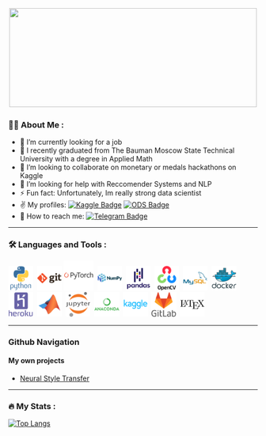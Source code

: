 <div id="header" align="center">
  <img src="https://giffiles.alphacoders.com/169/169088.gif" height= '200' width="500"/>
</div>
<div>

### :woman_technologist: About Me :
- 🔭 I’m currently looking for a job
- 🌱 I recently graduated from The Bauman Moscow State Technical University with a degree in Applied Math
- 👯 I’m looking to collaborate on monetary or medals hackathons on Kaggle
- 🤔 I’m looking for help with Reccomender Systems and NLP
- ⚡ Fun fact: Unfortunately, Im really strong data scientist
- ✌️ My profiles: [![Kaggle Badge](https://img.shields.io/badge/-Kaggle-blue?style=bttr-tick&logoColor=white)](https://www.kaggle.com/stasvolchkov) 
  [![ODS Badge](https://img.shields.io/badge/-ODS-red?style=bttr-tick&logo=ods&logoColor=white)](https://ods.ai/users/7756ed98d953) 
- 💌 How to reach me: [![Telegram Badge](https://img.shields.io/badge/-Telegram-blue?style=bttr-tick&logo=telegram&logoColor=white)](https://t.me/quality_pleasure)

---

### :hammer_and_wrench: Languages and Tools :
  <div>
  <img src="https://github.com/devicons/devicon/blob/master/icons/python/python-original-wordmark.svg" title="Python" alt="Python" width="50" height="50"/>&nbsp;
  <img src="https://github.com/devicons/devicon/blob/master/icons/git/git-original-wordmark.svg" title="Git" **alt="Git" width="50" height="50"/>
  <img src="https://github.com/devicons/devicon/blob/master/icons/pytorch/pytorch-original-wordmark.svg" title="Pytorch" alt="Pytorch" width="60" height="60"/>&nbsp;
  <img src="https://github.com/devicons/devicon/blob/master/icons/numpy/numpy-original-wordmark.svg" title="Numpy"  alt="Numpy" width="50" height="50"/>&nbsp;
  <img src="https://github.com/devicons/devicon/blob/master/icons/pandas/pandas-original-wordmark.svg" title="Pandas" alt="Pandas" width="50" height="50"/>&nbsp;
  <img src="https://github.com/devicons/devicon/blob/master/icons/opencv/opencv-original-wordmark.svg" title="OpenCV" alt="OpenCV" width="50" height="50"/>&nbsp;
  <img src="https://github.com/devicons/devicon/blob/master/icons/mysql/mysql-original-wordmark.svg" title="MySQL"  alt="MySQL" width="50" height="50"/>&nbsp;
  <img src="https://github.com/devicons/devicon/blob/master/icons/docker/docker-original-wordmark.svg" title="Docker" alt="Docker" width="50" height="50"/>&nbsp;
  <img src="https://github.com/devicons/devicon/blob/master/icons/heroku/heroku-plain-wordmark.svg" title="Heroku" alt="Heroku" width="50" height="50"/>&nbsp;
  <img src="https://github.com/devicons/devicon/blob/master/icons/matlab/matlab-original.svg" title="Matlab" alt="Matlab" width="50" height="50"/>&nbsp;
  <img src="https://github.com/devicons/devicon/blob/master/icons/jupyter/jupyter-original-wordmark.svg" title="Jupiter" alt="Jupiter" width="50" height="50"/>&nbsp;
  <img src="https://github.com/devicons/devicon/blob/master/icons/anaconda/anaconda-original-wordmark.svg"  title="Anaconda" alt="Anaconda" width="50" height="50"/>&nbsp;
  <img src="https://github.com/devicons/devicon/blob/master/icons/kaggle/kaggle-original-wordmark.svg" title="Kaggle" alt="Kaggle" width="50" height="50"/>&nbsp;
  <img src="https://github.com/devicons/devicon/blob/master/icons/gitlab/gitlab-original-wordmark.svg" title="Gitlab" alt="Gitlab" width="50" height="50"/>&nbsp;
  <img src="https://github.com/devicons/devicon/blob/master/icons/latex/latex-original.svg" title="Latex" alt="Latex" width="50" height="50"/>&nbsp;
</div>
  
---

### Github Navigation
#### My own projects
  - <a href="https://github.com/StanislaVolchkov/Neural_Style_Transfer_with_tg_bot">Neural Style Transfer<a>

---
  
 ### :fire: My Stats :
[![Top Langs](https://github-readme-stats.vercel.app/api/top-langs/?username=StanislaVolchkov&layout=compact&theme=tokyonight)](https://github.com/anuraghazra/github-readme-stats) 


<!--
  https://gist.github.com/AliMD/3344523 смайлики
--> 
